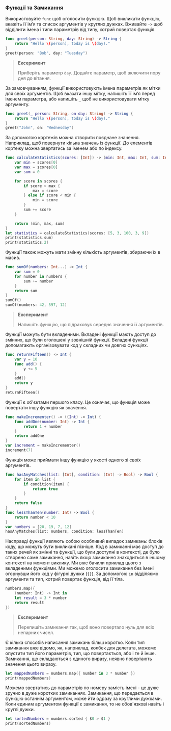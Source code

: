 ### Функції та Замикання

Використовуйте `func` щоб оголосити функцію. Щоб викликати функцію, вкажіть її ім’я та список аргументів у круглих дужках. Вживайте `->` щоб відділити імена і типи параметрів від типу, котрий повертає функція.

```swift
func greet(person: String, day: String) -> String {
    return "Hello \(person), today is \(day)."
}
greet(person: "Bob", day: "Tuesday")
```

> **Ексеримент**
>
> Приберіть параметр `day`. Додайте параметр, щоб включити пору дня до вітання.

За замовчуванням, функції використовують імена параметрів як мітки для своїх аргументів. Щоб вказати іншу мітку, напишіть її ім’я перед іменем параметра, або напишіть `_` щоб не використовувати мітку аргументу.

```swift
func greet(_ person: String, on day: String) -> String {
    return "Hello \(person), today is \(day)."
}
greet("John", on: "Wednesday")
```

За допомогою кортежів можна створити поєднане значення. Наприклад, щоб повернути кілька значень із функції. До елементів кортежу можна звертатись за іменем або по індексу.

```swift
func calculateStatistics(scores: [Int]) -> (min: Int, max: Int, sum: Int) {
    var min = scores[0]
    var max = scores[0]
    var sum = 0

    for score in scores {
        if score > max {
            max = score
        } else if score < min {
            min = score
        }
        sum += score
    }

    return (min, max, sum)
}
let statistics = calculateStatistics(scores: [5, 3, 100, 3, 9])
print(statistics.sum)
print(statistics.2)
```

Функції також можуть мати змінну кількість аргументів, збираючи їх в масив.

```swift
func sumOf(numbers: Int...) -> Int {
    var sum = 0
    for number in numbers {
        sum += number
    }
    return sum
}
sumOf()
sumOf(numbers: 42, 597, 12)
```

> **Експеримент**
>
> Напишіть функцію, що підраховує середнє значення її аргументів.

Функції можуть бути вкладеними. Вкладені функції мають доступ до змінних, що були оголошені у зовнішній функції. Вкладені функції допомагають організовувати код у складних чи довгих функціях.

```swift
func returnFifteen() -> Int {
    var y = 10
    func add() {
        y += 5
    }
    add()
    return y
}
returnFifteen()
```

Функції є об'єктами першого класу. Це означає, що функція може повертати іншу функцію як значення.

```swift
func makeIncrementer() -> ((Int) -> Int) {
    func addOne(number: Int) -> Int {
        return 1 + number
    }
    return addOne
}
var increment = makeIncrementer()
increment(7)
```

Функція може приймати іншу функцію у якості одного зі своїх аргументів.

```swift
func hasAnyMatches(list: [Int], condition: (Int) -> Bool) -> Bool {
    for item in list {
        if condition(item) {
            return true
        }
    }
    return false
}
func lessThanTen(number: Int) -> Bool {
    return number < 10
}
var numbers = [20, 19, 7, 12]
hasAnyMatches(list: numbers, condition: lessThanTen)
```

Насправді функції являють собою особливий випадок замикань: блоків коду, що можуть бути викликані пізніше. Код в замиканні має доступ до таких речей як змінні та функції, що були доступні в контексті, де було створено саме замикання, навіть якщо замикання знаходиться в іншому контексті на момент виклику. Ми вже бачили приклад цього з вкладеними функціями. Ми можемо оголосити замикання без імені огорнувши його код у фігурні дужки \(`{}`\). За допомогою `in` відділяємо аргументи та тип, котрий повертає функція, від її тіла.

```swift
numbers.map({
    (number: Int) -> Int in
    let result = 3 * number
    return result
})
```

> **Експеримент**
>
> Перепишіть замикання так, щоб воно повертало нуль для всіх непарних чисел.

Є кілька способів написання замикань більш коротко. Коли тип замикання вже відомо, як, наприклад, колбек для делегата, можемо опустити тип його параметрів, тип, що повертається, або і те й інше. Замикання, що складаються з єдиного виразу, неявно повертають значення цього виразу.

```swift
let mappedNumbers = numbers.map({ number in 3 * number })
print(mappedNumbers)
```

Можемо звертатись до параметрів по номеру замість імені - це дуже зручно в дуже коротких замиканнях. Замикання, що передається в функцію останнім аргументом, може йти одразу за круглими дужками. Коли єдиним аргументом функції є замикання, то не обов'язкові навіть і круглі дужки.

```swift
let sortedNumbers = numbers.sorted { $0 > $1 }
print(sortedNumbers)
```



